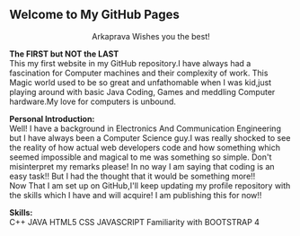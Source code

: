 ## Welcome to My GitHub Pages
<p style="text-align: center;">Arkaprava Wishes you the best!</p>
<strong>The FIRST but NOT the LAST</strong><br>
This my first website in my GitHub repository.I have always had a fascination for Computer machines and their complexity of work.
This Magic world used to be so great and unfathomable when I was kid,just playing around with basic Java Coding, Games and meddling Computer hardware.My love for computers is unbound.


<strong>Personal Introduction:</strong><br>
Well! I have a background in Electronics And Communication Engineering but I have always been a Computer Science guy.I was really shocked to see the reality of how actual web developers code and how something which seemed impossible and magical to me was something so simple.
Don't misinterpret my remarks please! In no way I am saying that coding is an easy task!! But I had the thought that it would be something more!!<br>
Now That I am set up on GitHub,I'll keep updating my profile repository with the skills which I have and will acquire!
I am publishing this for now!!


<strong>Skills:</strong><br>
C++
JAVA
HTML5
CSS
JAVASCRIPT
Familiarity with BOOTSTRAP 4

